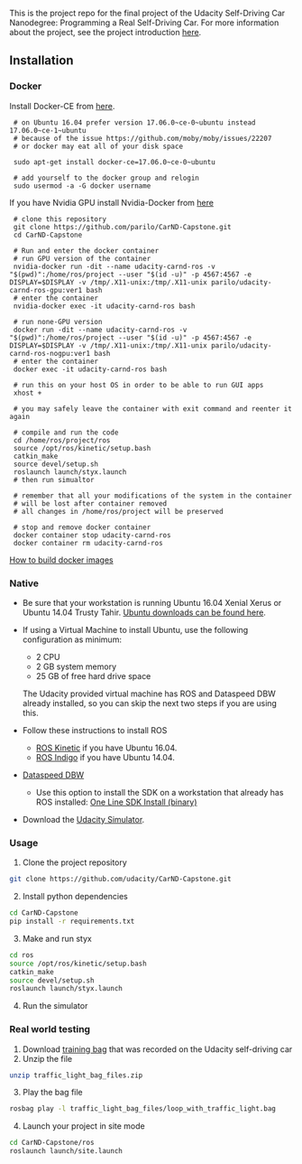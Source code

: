 This is the project repo for the final project of the Udacity Self-Driving Car Nanodegree: Programming a Real Self-Driving Car. For more information about the project, see the project introduction [here](https://classroom.udacity.com/nanodegrees/nd013/parts/6047fe34-d93c-4f50-8336-b70ef10cb4b2/modules/e1a23b06-329a-4684-a717-ad476f0d8dff/lessons/462c933d-9f24-42d3-8bdc-a08a5fc866e4/concepts/5ab4b122-83e6-436d-850f-9f4d26627fd9).

## Installation

### Docker

Install Docker-CE from [here](https://docs.docker.com/engine/installation/linux/docker-ce/ubuntu/).
```
 # on Ubuntu 16.04 prefer version 17.06.0~ce-0~ubuntu instead 17.06.0~ce-1~ubuntu
 # because of the issue https://github.com/moby/moby/issues/22207
 # or docker may eat all of your disk space

 sudo apt-get install docker-ce=17.06.0~ce-0~ubuntu

 # add yourself to the docker group and relogin
 sudo usermod -a -G docker username
```

If you have Nvidia GPU install Nvidia-Docker from [here](https://github.com/NVIDIA/nvidia-docker)

```
 # clone this repository
 git clone https://github.com/parilo/CarND-Capstone.git
 cd CarND-Capstone

 # Run and enter the docker container
 # run GPU version of the container
 nvidia-docker run -dit --name udacity-carnd-ros -v "$(pwd)":/home/ros/project --user "$(id -u)" -p 4567:4567 -e DISPLAY=$DISPLAY -v /tmp/.X11-unix:/tmp/.X11-unix parilo/udacity-carnd-ros-gpu:ver1 bash
 # enter the container
 nvidia-docker exec -it udacity-carnd-ros bash
 
 # run none-GPU version
 docker run -dit --name udacity-carnd-ros -v "$(pwd)":/home/ros/project --user "$(id -u)" -p 4567:4567 -e DISPLAY=$DISPLAY -v /tmp/.X11-unix:/tmp/.X11-unix parilo/udacity-carnd-ros-nogpu:ver1 bash
 # enter the container
 docker exec -it udacity-carnd-ros bash

 # run this on your host OS in order to be able to run GUI apps
 xhost +

 # you may safely leave the container with exit command and reenter it again

 # compile and run the code
 cd /home/ros/project/ros
 source /opt/ros/kinetic/setup.bash
 catkin_make
 source devel/setup.sh
 roslaunch launch/styx.launch
 # then run simualtor

 # remember that all your modifications of the system in the container
 # will be lost after container removed
 # all changes in /home/ros/project will be preserved

 # stop and remove docker container
 docker container stop udacity-carnd-ros
 docker container rm udacity-carnd-ros

```

[How to build docker images](https://github.com/parilo/CarND-Capstone/blob/master/docker/README.md)

### Native

* Be sure that your workstation is running Ubuntu 16.04 Xenial Xerus or Ubuntu 14.04 Trusty Tahir. [Ubuntu downloads can be found here](https://www.ubuntu.com/download/desktop).
* If using a Virtual Machine to install Ubuntu, use the following configuration as minimum:
  * 2 CPU
  * 2 GB system memory
  * 25 GB of free hard drive space

  The Udacity provided virtual machine has ROS and Dataspeed DBW already installed, so you can skip the next two steps if you are using this.

* Follow these instructions to install ROS
  * [ROS Kinetic](http://wiki.ros.org/kinetic/Installation/Ubuntu) if you have Ubuntu 16.04.
  * [ROS Indigo](http://wiki.ros.org/indigo/Installation/Ubuntu) if you have Ubuntu 14.04.
* [Dataspeed DBW](https://bitbucket.org/DataspeedInc/dbw_mkz_ros)
  * Use this option to install the SDK on a workstation that already has ROS installed: [One Line SDK Install (binary)](https://bitbucket.org/DataspeedInc/dbw_mkz_ros/src/81e63fcc335d7b64139d7482017d6a97b405e250/ROS_SETUP.md?fileviewer=file-view-default)
* Download the [Udacity Simulator](https://github.com/udacity/CarND-Capstone/releases/tag/v1.2).

### Usage

1. Clone the project repository
```bash
git clone https://github.com/udacity/CarND-Capstone.git
```

2. Install python dependencies
```bash
cd CarND-Capstone
pip install -r requirements.txt
```
3. Make and run styx
```bash
cd ros
source /opt/ros/kinetic/setup.bash
catkin_make
source devel/setup.sh
roslaunch launch/styx.launch
```
4. Run the simulator

### Real world testing
1. Download [training bag](https://drive.google.com/file/d/0B2_h37bMVw3iYkdJTlRSUlJIamM/view?usp=sharing) that was recorded on the Udacity self-driving car
2. Unzip the file
```bash
unzip traffic_light_bag_files.zip
```
3. Play the bag file
```bash
rosbag play -l traffic_light_bag_files/loop_with_traffic_light.bag
```
4. Launch your project in site mode
```bash
cd CarND-Capstone/ros
roslaunch launch/site.launch
```
